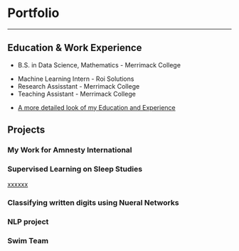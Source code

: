 # Portfolio
---

## Education & Work Experience
<ul>
<li>B.S. in Data Science, Mathematics -  Merrimack College</li>
</ul>


<ul>
<li>Machine Learning Intern - Roi Solutions</li>
<li>Research Assisstant - Merrimack College</li>
<li>Teaching Assistant - Merrimack College</li>
</ul>

- [A more detailed look of my Education and Experience](https://resume.com)

## Projects
### My Work for Amnesty International
 
### Supervised Learning on Sleep Studies

[xxxxxx](https://www.google.com "yyyyy")

### Classifying written digits using Nueral Networks


### NLP project

### Swim Team

